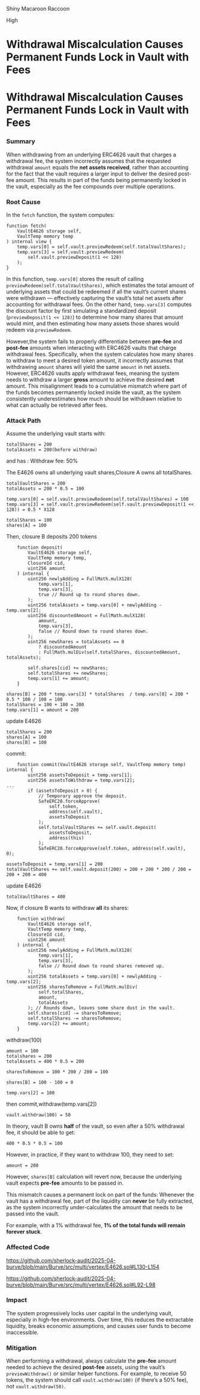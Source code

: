 Shiny Macaroon Raccoon

High

# Withdrawal Miscalculation Causes Permanent Funds Lock in Vault with Fees

# Withdrawal Miscalculation Causes Permanent Funds Lock in Vault with Fees

### Summary

When withdrawing from an underlying ERC4626 vault that charges a withdrawal fee, the system incorrectly assumes that the requested withdrawal `amount` equals the **net assets received**, rather than accounting for the fact that the vault requires a larger input to deliver the desired post-fee amount. This results in part of the funds being permanently locked in the vault, especially as the fee compounds over multiple operations.


### Root Cause

In the `fetch` function, the system computes:

```solidity
function fetch(
    VaultE4626 storage self,
    VaultTemp memory temp  
) internal view {
    temp.vars[0] = self.vault.previewRedeem(self.totalVaultShares);           
    temp.vars[3] = self.vault.previewRedeem(
        self.vault.previewDeposit(1 << 128)
    );                                                                        
}
```

In this function, `temp.vars[0]` stores the result of calling `previewRedeem(self.totalVaultShares)`, which estimates the total amount of underlying assets that could be redeemed if all the vault’s current shares were withdrawn — effectively capturing the vault’s total net assets after accounting for withdrawal fees. On the other hand, `temp.vars[3]` computes the discount factor by first simulating a standardized deposit (`previewDeposit(1 << 128)`) to determine how many shares that amount would mint, and then estimating how many assets those shares would redeem via `previewRedeem`.

However,the system fails to properly differentiate between **pre-fee** and **post-fee** amounts when interacting with ERC4626 vaults that charge withdrawal fees. Specifically, when the system calculates how many shares to withdraw to meet a desired token amount, it incorrectly assumes that withdrawing `amount` shares will yield the same `amount` in net assets. However, ERC4626 vaults apply withdrawal fees, meaning the system needs to withdraw a larger **gross** amount to achieve the desired **net** amount. This misalignment leads to a cumulative mismatch where part of the funds becomes permanently locked inside the vault, as the system consistently underestimates how much should be withdrawn relative to what can actually be retrieved after fees.


### Attack Path

Assume the underlying vault starts with:

```solidity
totalShares = 200
totalAssets = 200(before withdraw)
```

and has : Withdraw fee: 50%

The E4626 owns all underlying vault shares,Closure A owns all totalShares.

```solidity
totalVaultShares = 200
totalAssets = 200 * 0.5 = 100

temp.vars[0] = self.vault.previewRedeem(self.totalVaultShares) = 100
temp.vars[3] = self.vault.previewRedeem(self.vault.previewDeposit(1 << 128)) = 0.5 * X128

totalShares = 100
shares[A] = 100
```


Then, closure B deposits 200 tokens

```Solidity
    function deposit( 
        VaultE4626 storage self,
        VaultTemp memory temp, 
        ClosureId cid,
        uint256 amount
    ) internal {
        uint256 newlyAdding = FullMath.mulX128(
            temp.vars[1],  
            temp.vars[3],  
            true // Round up to round shares down.
        );
        uint256 totalAssets = temp.vars[0] + newlyAdding - temp.vars[2]; 
        uint256 discountedAmount = FullMath.mulX128(
            amount,
            temp.vars[3],
            false // Round down to round shares down.
        );
        uint256 newShares = totalAssets == 0
            ? discountedAmount
            : FullMath.mulDiv(self.totalShares, discountedAmount, totalAssets);  

        self.shares[cid] += newShares;
        self.totalShares += newShares;  
        temp.vars[1] += amount;  
    }
```

```Solidity
shares[B] = 200 * temp.vars[3] * totalShares  / temp.vars[0] = 200 * 0.5 * 100 / 100 = 100
totalShares = 100 + 100 = 200
temp.vars[1] = amount = 200
```

update E4626

```Solidity
totalShares = 200
shares[A] = 100
shares[B] = 100
```


commit:

```Solidity
    function commit(VaultE4626 storage self, VaultTemp memory temp) internal {
        uint256 assetsToDeposit = temp.vars[1];
        uint256 assetsToWithdraw = temp.vars[2];
...
        if (assetsToDeposit > 0) {
            // Temporary approve the deposit.
            SafeERC20.forceApprove(
                self.token,
                address(self.vault), 
                assetsToDeposit
            );
            self.totalVaultShares += self.vault.deposit(  
                assetsToDeposit,
                address(this)  
            );
            SafeERC20.forceApprove(self.token, address(self.vault), 0);
```

```Solidity
assetsToDeposit = temp.vars[1] = 200
totalVaultShares += self.vault.deposit(200) = 200 + 200 * 200 / 200 = 200 + 200 = 400
```

update E4626

```Solidity
totalVaultShares = 400
```


Now, if closure B wants to withdraw **all** its shares:

```Solidity
    function withdraw(
        VaultE4626 storage self,
        VaultTemp memory temp,
        ClosureId cid,
        uint256 amount
    ) internal {
        uint256 newlyAdding = FullMath.mulX128(
            temp.vars[1],
            temp.vars[3],
            false // Round down to round shares removed up.
        );
        uint256 totalAssets = temp.vars[0] + newlyAdding - temp.vars[2];
        uint256 sharesToRemove = FullMath.mulDiv(
            self.totalShares,
            amount,
            totalAssets
        ); // Rounds down, leaves some share dust in the vault.
        self.shares[cid] -= sharesToRemove;
        self.totalShares -= sharesToRemove;
        temp.vars[2] += amount; 
    }
```

withdraw(100)

```solidity
amount = 100
totalshares = 200
totalAssets = 400 * 0.5 = 200

sharesToRemove = 100 * 200 / 200 = 100

shares[B] = 100 - 100 = 0

temp.vars[2] = 100
```

then commit,withdraw(temp.vars[2])

```Solidity
vault.withdraw(100) = 50
```

In theory, vault B owns **half** of the vault, so even after a 50% withdrawal fee, it should be able to get:

```Solidity
400 * 0.5 * 0.5 = 100
```

However, in practice, if they want to withdraw 100, they need to set:

```Solidity
amount = 200
```

However, `shares[B]` calculation will revert now, because the underlying vault expects **pre-fee** amounts to be passed in.

This mismatch causes a permanent lock on part of the funds:
Whenever the vault has a withdrawal fee, part of the liquidity can **never** be fully extracted, as the system incorrectly under-calculates the amount that needs to be passed into the vault.

For example, with a 1% withdrawal fee, **1% of the total funds will remain forever stuck**.


### Affected Code

https://github.com/sherlock-audit/2025-04-burve/blob/main/Burve/src/multi/vertex/E4626.sol#L130-L154

https://github.com/sherlock-audit/2025-04-burve/blob/main/Burve/src/multi/vertex/E4626.sol#L92-L98


### Impact

The system progressively locks user capital in the underlying vault, especially in high-fee environments. Over time, this reduces the extractable liquidity, breaks economic assumptions, and causes user funds to become inaccessible. 


### Mitigation

When performing a withdrawal, always calculate the **pre-fee** amount needed to achieve the desired **post-fee** assets, using the vault’s `previewWithdraw()` or similar helper functions. For example, to receive 50 tokens, the system should call `vault.withdraw(100)` (if there’s a 50% fee), not `vault.withdraw(50)`.